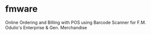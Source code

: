 # fmware
Online Ordering and Billing with POS using Barcode Scanner for F.M. Odulio's Enterprise &amp; Gen. Merchandise
